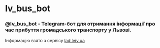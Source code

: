 # lv_bus_bot

### @lv_bus_bot - Telegram-бот для отримання інформації про час прибуття громадського транспорту у Львові.
 
Інформацію взято з сервісу [lad.lviv.ua](https://lad.lviv.ua/)
